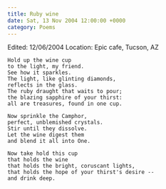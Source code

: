 ```yaml
---
title: Ruby wine
date: Sat, 13 Nov 2004 12:00:00 +0000
category: Poems
---
```


Edited: 12/06/2004
Location: Epic cafe, Tucson, AZ

    Hold up the wine cup  
    to the light, my friend.  
    See how it sparkles.  
    The light, like glinting diamonds,  
    reflects in the glass.  
    The ruby draught that waits to pour;  
    the blazing sapphire of your thirst:  
    all are treasures, found in one cup.

    Now sprinkle the Camphor,  
    perfect, unblemished crystals.  
    Stir until they dissolve.  
    Let the wine digest them  
    and blend it all into One.

    Now take hold this cup  
    that holds the wine  
    that holds the bright, coruscant lights,  
    that holds the hope of your thirst's desire --  
    and drink deep.



